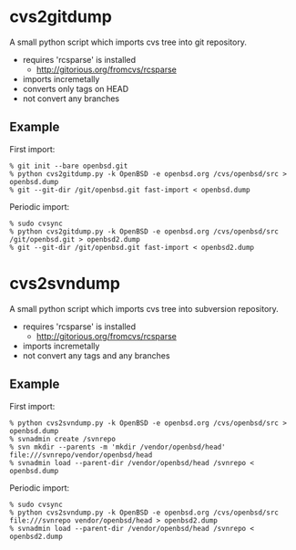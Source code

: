 cvs2gitdump
===========

A small python script which imports cvs tree into git repository.

- requires 'rcsparse' is installed
  - http://gitorious.org/fromcvs/rcsparse
- imports incremetally
- converts only tags on HEAD
- not convert any branches

Example
-------

First import:

    % git init --bare openbsd.git
    % python cvs2gitdump.py -k OpenBSD -e openbsd.org /cvs/openbsd/src > openbsd.dump
    % git --git-dir /git/openbsd.git fast-import < openbsd.dump

Periodic import:

    % sudo cvsync
    % python cvs2gitdump.py -k OpenBSD -e openbsd.org /cvs/openbsd/src /git/openbsd.git > openbsd2.dump
    % git --git-dir /git/openbsd.git fast-import < openbsd2.dump

cvs2svndump
===========

A small python script which imports cvs tree into subversion repository.

- requires 'rcsparse' is installed
  - http://gitorious.org/fromcvs/rcsparse
- imports incremetally
- not convert any tags and any branches

Example
-------

First import:

    % python cvs2svndump.py -k OpenBSD -e openbsd.org /cvs/openbsd/src > openbsd.dump
    % svnadmin create /svnrepo
    % svn mkdir --parents -m 'mkdir /vendor/openbsd/head' file:///svnrepo/vendor/openbsd/head
    % svnadmin load --parent-dir /vendor/openbsd/head /svnrepo < openbsd.dump

Periodic import:

    % sudo cvsync
    % python cvs2svndump.py -k OpenBSD -e openbsd.org /cvs/openbsd/src file:///svnrepo vendor/openbsd/head > openbsd2.dump
    % svnadmin load --parent-dir /vendor/openbsd/head /svnrepo < openbsd2.dump

